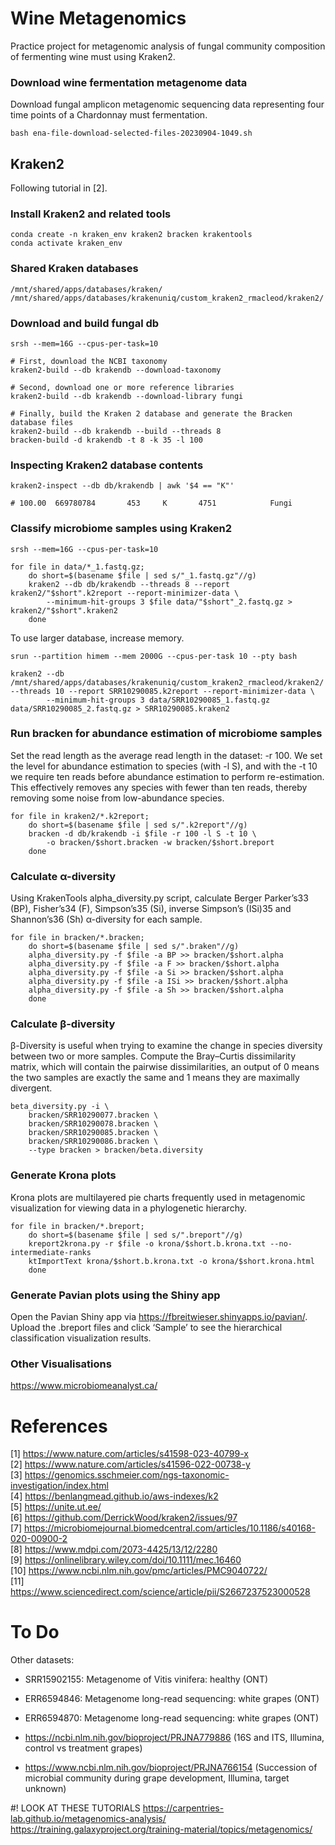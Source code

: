 # Wine Metagenomics
Practice project for metagenomic analysis of fungal community composition of fermenting wine must using Kraken2.

### Download wine fermentation metagenome data
Download fungal amplicon metagenomic sequencing data representing four time points of a Chardonnay must fermentation.
```
bash ena-file-download-selected-files-20230904-1049.sh
```

## Kraken2

Following tutorial in [2].

### Install Kraken2 and related tools
```
conda create -n kraken_env kraken2 bracken krakentools
conda activate kraken_env
```

### Shared Kraken databases
```
/mnt/shared/apps/databases/kraken/
/mnt/shared/apps/databases/krakenuniq/custom_kraken2_rmacleod/kraken2/
```

### Download and build fungal db
```
srsh --mem=16G --cpus-per-task=10

# First, download the NCBI taxonomy
kraken2-build --db krakendb --download-taxonomy

# Second, download one or more reference libraries
kraken2-build --db krakendb --download-library fungi

# Finally, build the Kraken 2 database and generate the Bracken database files
kraken2-build --db krakendb --build --threads 8
bracken-build -d krakendb -t 8 -k 35 -l 100

```

### Inspecting Kraken2 database contents
```
kraken2-inspect --db db/krakendb | awk '$4 == "K"' 

# 100.00  669780784       453     K       4751            Fungi
```

### Classify microbiome samples using Kraken2
```
srsh --mem=16G --cpus-per-task=10

for file in data/*_1.fastq.gz;
    do short=$(basename $file | sed s/"_1.fastq.gz"//g)
    kraken2 --db db/krakendb --threads 8 --report kraken2/"$short".k2report --report-minimizer-data \
        --minimum-hit-groups 3 $file data/"$short"_2.fastq.gz > kraken2/"$short".kraken2
    done
```

To use larger database, increase memory.
```
srun --partition himem --mem 2000G --cpus-per-task 10 --pty bash

kraken2 --db /mnt/shared/apps/databases/krakenuniq/custom_kraken2_rmacleod/kraken2/ --threads 10 --report SRR10290085.k2report --report-minimizer-data \
        --minimum-hit-groups 3 data/SRR10290085_1.fastq.gz data/SRR10290085_2.fastq.gz > SRR10290085.kraken2
```

### Run bracken for abundance estimation of microbiome samples
Set the read length as the average read length in the dataset: -r 100. We set the level for abundance estimation to species (with -l S), and with the -t 10 we require ten reads before abundance estimation to perform re-estimation. This effectively removes any species with fewer than ten reads, thereby removing some noise from low-abundance species.

```
for file in kraken2/*.k2report;
    do short=$(basename $file | sed s/".k2report"//g)
    bracken -d db/krakendb -i $file -r 100 -l S -t 10 \
        -o bracken/$short.bracken -w bracken/$short.breport
    done
```

### Calculate α-diversity
Using KrakenTools alpha_diversity.py script, calculate Berger Parker’s33 (BP), Fisher’s34 (F), Simpson’s35 (Si), inverse Simpson’s (ISi)35 and Shannon’s36 (Sh) α-diversity for each sample.

```
for file in bracken/*.bracken;
    do short=$(basename $file | sed s/".braken"//g)
    alpha_diversity.py -f $file -a BP >> bracken/$short.alpha
    alpha_diversity.py -f $file -a F >> bracken/$short.alpha
    alpha_diversity.py -f $file -a Si >> bracken/$short.alpha
    alpha_diversity.py -f $file -a ISi >> bracken/$short.alpha
    alpha_diversity.py -f $file -a Sh >> bracken/$short.alpha
    done
```

### Calculate β-diversity
β-Diversity is useful when trying to examine the change in species diversity between two or more samples. Compute the Bray–Curtis dissimilarity matrix, which will contain the pairwise dissimilarities, an output of 0 means the two samples are exactly the same and 1 means they are maximally divergent.

```
beta_diversity.py -i \
    bracken/SRR10290077.bracken \
    bracken/SRR10290078.bracken \
    bracken/SRR10290085.bracken \
    bracken/SRR10290086.bracken \
    --type bracken > bracken/beta.diversity
```

### Generate Krona plots
Krona plots are multilayered pie charts frequently used in metagenomic visualization for viewing data in a phylogenetic hierarchy. 

```
for file in bracken/*.breport;
    do short=$(basename $file | sed s/".breport"//g)
    kreport2krona.py -r $file -o krona/$short.b.krona.txt --no-intermediate-ranks
    ktImportText krona/$short.b.krona.txt -o krona/$short.krona.html
    done
```

### Generate Pavian plots using the Shiny app
Open the Pavian Shiny app via https://fbreitwieser.shinyapps.io/pavian/. Upload the .breport files and click ‘Sample’ to see the hierarchical classification visualization results.


### Other Visualisations
https://www.microbiomeanalyst.ca/

# References
[1] https://www.nature.com/articles/s41598-023-40799-x \
[2] https://www.nature.com/articles/s41596-022-00738-y \
[3] https://genomics.sschmeier.com/ngs-taxonomic-investigation/index.html \
[4] https://benlangmead.github.io/aws-indexes/k2 \
[5] https://unite.ut.ee/ \
[6] https://github.com/DerrickWood/kraken2/issues/97 \
[7] https://microbiomejournal.biomedcentral.com/articles/10.1186/s40168-020-00900-2 \
[8] https://www.mdpi.com/2073-4425/13/12/2280 \
[9] https://onlinelibrary.wiley.com/doi/10.1111/mec.16460 \
[10] https://www.ncbi.nlm.nih.gov/pmc/articles/PMC9040722/ \
[11] https://www.sciencedirect.com/science/article/pii/S2667237523000528


# To Do

Other datasets:
- SRR15902155: Metagenome of Vitis vinifera: healthy (ONT)
- ERR6594846: Metagenome long-read sequencing: white grapes (ONT)
- ERR6594870: Metagenome long-read sequencing: white grapes (ONT)

- https://ncbi.nlm.nih.gov/bioproject/PRJNA779886 (16S and ITS, Illumina, control vs treatment grapes)
- https://www.ncbi.nlm.nih.gov/bioproject/PRJNA766154 (Succession of microbial community during grape development, Illumina, target unknown)


#! LOOK AT THESE TUTORIALS
https://carpentries-lab.github.io/metagenomics-analysis/
https://training.galaxyproject.org/training-material/topics/metagenomics/
